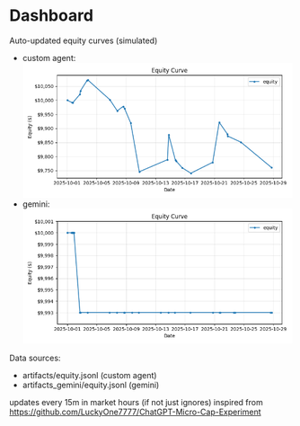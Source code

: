 # Dashboard

Auto-updated equity curves (simulated)

- custom agent: ![Equity Curve](artifacts/equity.png?v=881f0c5)
- gemini: ![Equity Curve (Gemini)](artifacts_gemini/equity.png?v=881f0c5)

Data sources:
- artifacts/equity.jsonl (custom agent)
- artifacts_gemini/equity.jsonl (gemini)

updates every 15m in market hours (if not just ignores)
inspired from https://github.com/LuckyOne7777/ChatGPT-Micro-Cap-Experiment